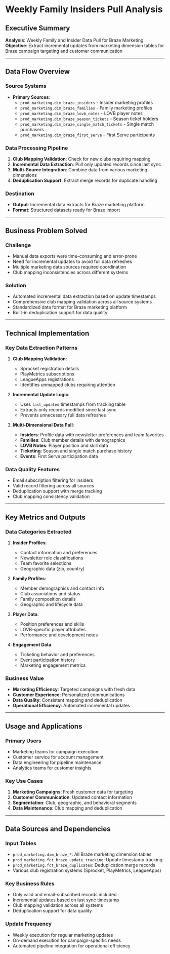 # Weekly Family Insiders Pull Analysis

## Executive Summary

**Analysis**: Weekly Family and Insider Data Pull for Braze Marketing  
**Objective**: Extract incremental updates from marketing dimension tables for Braze campaign targeting and customer communication

---

## Data Flow Overview

### Source Systems
- **Primary Sources**: 
  - `prod_marketing.dim_braze_insiders` - Insider marketing profiles
  - `prod_marketing.dim_braze_families` - Family marketing profiles
  - `prod_marketing.dim_braze_lovb_notes` - LOVB player notes
  - `prod_marketing.dim_braze_season_tickets` - Season ticket holders
  - `prod_marketing.dim_braze_single_match_tickets` - Single match purchasers
  - `prod_marketing.dim_braze_first_serve` - First Serve participants

### Data Processing Pipeline
1. **Club Mapping Validation**: Check for new clubs requiring mapping
2. **Incremental Data Extraction**: Pull only updated records since last sync
3. **Multi-Source Integration**: Combine data from various marketing dimensions
4. **Deduplication Support**: Extract merge records for duplicate handling

### Destination
- **Output**: Incremental data extracts for Braze marketing platform
- **Format**: Structured datasets ready for Braze import

---

## Business Problem Solved

### Challenge
- Manual data exports were time-consuming and error-prone
- Need for incremental updates to avoid full data refreshes
- Multiple marketing data sources required coordination
- Club mapping inconsistencies across different systems

### Solution
- Automated incremental data extraction based on update timestamps
- Comprehensive club mapping validation across all source systems
- Standardized data format for Braze marketing platform
- Built-in deduplication support for data quality

---

## Technical Implementation

### Key Data Extraction Patterns

1. **Club Mapping Validation**:
   - Sprocket registration details
   - PlayMetrics subscriptions
   - LeagueApps registrations
   - Identifies unmapped clubs requiring attention

2. **Incremental Update Logic**:
   - Uses `last_updated` timestamps from tracking table
   - Extracts only records modified since last sync
   - Prevents unnecessary full data refreshes

3. **Multi-Dimensional Data Pull**:
   - **Insiders**: Profile data with newsletter preferences and team favorites
   - **Families**: Club member details with demographics
   - **LOVB Notes**: Player position and skill data
   - **Ticketing**: Season and single match purchase history
   - **Events**: First Serve participation data

### Data Quality Features
- Email subscription filtering for insiders
- Valid record filtering across all sources
- Deduplication support with merge tracking
- Club mapping consistency validation

---

## Key Metrics and Outputs

### Data Categories Extracted

1. **Insider Profiles**:
   - Contact information and preferences
   - Newsletter role classifications
   - Team favorite selections
   - Geographic data (zip, country)

2. **Family Profiles**:
   - Member demographics and contact info
   - Club associations and status
   - Family composition details
   - Geographic and lifecycle data

3. **Player Data**:
   - Position preferences and skills
   - LOVB-specific player attributes
   - Performance and development notes

4. **Engagement Data**:
   - Ticketing behavior and preferences
   - Event participation history
   - Marketing engagement metrics

### Business Value
- **Marketing Efficiency**: Targeted campaigns with fresh data
- **Customer Experience**: Personalized communications
- **Data Quality**: Consistent mapping and deduplication
- **Operational Efficiency**: Automated incremental updates

---

## Usage and Applications

### Primary Users
- Marketing teams for campaign execution
- Customer service for account management
- Data engineering for pipeline maintenance
- Analytics teams for customer insights

### Key Use Cases
1. **Marketing Campaigns**: Fresh customer data for targeting
2. **Customer Communication**: Updated contact information
3. **Segmentation**: Club, geographic, and behavioral segments
4. **Data Maintenance**: Club mapping and deduplication

---

## Data Sources and Dependencies

### Input Tables
- `prod_marketing.dim_braze_*`: All Braze marketing dimension tables
- `prod_marketing.fct_braze_update_tracking`: Update timestamp tracking
- `prod_marketing.fct_braze_duplicates`: Deduplication merge records
- Various club registration systems (Sprocket, PlayMetrics, LeagueApps)

### Key Business Rules
- Only valid and email-subscribed records included
- Incremental updates based on last sync timestamp
- Club mapping validation across all systems
- Deduplication support for data quality

### Update Frequency
- Weekly execution for regular marketing updates
- On-demand execution for campaign-specific needs
- Automated pipeline integration for operational efficiency
